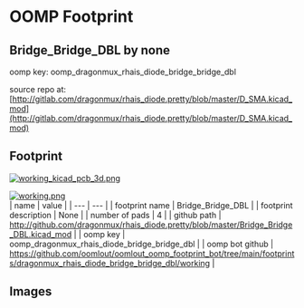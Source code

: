 # OOMP Footprint  
## Bridge_Bridge_DBL  by none  
  
oomp key: oomp_dragonmux_rhais_diode_bridge_bridge_dbl  
  
source repo at: [http://gitlab.com/dragonmux/rhais_diode.pretty/blob/master/D_SMA.kicad_mod](http://gitlab.com/dragonmux/rhais_diode.pretty/blob/master/D_SMA.kicad_mod)  
## Footprint  
  
[![working_kicad_pcb_3d.png](working_kicad_pcb_3d_600.png)](working_kicad_pcb_3d.png)  
  
[![working.png](working_600.png)](working.png)  
| name | value | 
| --- | --- | 
| footprint name | Bridge_Bridge_DBL | 
| footprint description | None | 
| number of pads | 4 | 
| github path | http://github.com/dragonmux/rhais_diode.pretty/blob/master/Bridge_Bridge_DBL.kicad_mod | 
| oomp key | oomp_dragonmux_rhais_diode_bridge_bridge_dbl | 
| oomp bot github | https://github.com/oomlout/oomlout_oomp_footprint_bot/tree/main/footprints/dragonmux_rhais_diode_bridge_bridge_dbl/working | 
## Images  
